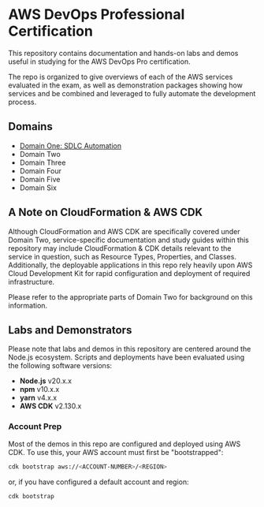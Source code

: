 # AWS DevOps Professional Certification

This repository contains documentation and hands-on labs and demos useful in studying for the AWS DevOps Pro certification.

The repo is organized to give overviews of each of the AWS services evaluated in the exam, as well as demonstration packages showing how services and be combined and leveraged to fully automate the development process.

## Domains

- [Domain One: SDLC Automation](./domains/one/README.md)
- Domain Two
- Domain Three
- Domain Four
- Domain Five
- Domain Six

## A Note on CloudFormation & AWS CDK

Although CloudFormation and AWS CDK are specifically covered under Domain Two, service-specific documentation and study guides within this repository may include CloudFormation & CDK details relevant to the service in question, such as Resource Types, Properties, and Classes. Additionally, the deployable applications in this repo rely heavily upon AWS Cloud Development Kit for rapid configuration and deployment of required infrastructure.

Please refer to the appropriate parts of Domain Two for background on this information.

## Labs and Demonstrators

Please note that labs and demos in this repository are centered around the Node.js ecosystem.  Scripts and deployments have been evaluated using the following software versions: 

- **Node.js** v20.x.x
- **npm** v10.x.x
- **yarn** v4.x.x
- **AWS CDK** v2.130.x

### Account Prep 

Most of the demos in this repo are configured and deployed using AWS CDK.  To use this, your AWS account must first be "bootstrapped":

```bash
cdk bootstrap aws://<ACCOUNT-NUMBER>/<REGION>
```

or, if you have configured a default account and region:

```bash
cdk bootstrap
```